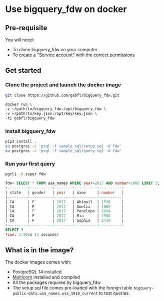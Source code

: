 # Use bigquery_fdw on docker

## Pre-requisite

You will need:
 - To clone bigquery_fdw on your computer
 - To [create a "Service account"](service_account.md) with the [correct permissions](service_account_permissions.md)

## Get started

### Clone the project and launch the docker image

```bash
git clone https://github.com/gabfl/bigquery_fdw.git

docker run \
-v ~/path/to/bigquery_fdw:/opt/bigquery_fdw \
-v ~/path/to/key.json:/opt/key/key.json \
-ti gabfl/bigquery_fdw
```

### Install bigquery_fdw

```bash
pip3 install .
su postgres -c 'psql -f sample_sql/setup.sql -d fdw'
su postgres -c 'psql -f sample_sql/query.sql -d fdw'
```

### Run your first query

```bash
pgcli -U super fdw
```

```sql
fdw> SELECT * FROM usa_names WHERE year=2017 AND number>1000 LIMIT 5;
+---------+----------+--------+----------+----------+
| state   | gender   | year   | name     | number   |
|---------+----------+--------+----------+----------|
| CA      | F        | 2017   | Abigail  | 1536     |
| CA      | F        | 2017   | Amelia   | 1069     |
| CA      | F        | 2017   | Penelope | 1084     |
| CA      | F        | 2017   | Mia      | 2588     |
| CA      | F        | 2017   | Sophia   | 2430     |
+---------+----------+--------+----------+----------+
SELECT 5
Time: 3.992s (3 seconds)
```

## What is in the image?

The docker images comes with:
 - PostgreSQL 14 installed
 - [Multicorn](https://github.com/pgsql-io/multicorn2) installed and compiled
 - All the packages required by bigquery_fdw
 - The setup.sql file comes pre-loaded with the foreign table `bigquery-public-data.usa_names.usa_1910_current` to test queries.
